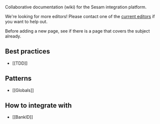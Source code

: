 Collaborative documentation (wiki) for the Sesam integration platform.

We're looking for more editors! Please contact one of the [current editors](https://github.com/orgs/sesam-community/people) if you want to help out.

Before adding a new page, see if there is a page that covers the subject already.

## Best practices
- [[TDD]]

## Patterns
- [[Globals]]

## How to integrate with
- [[BankID]]